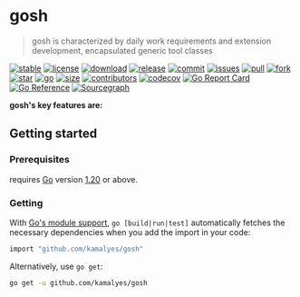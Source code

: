 # gosh

> gosh is characterized by daily work requirements and extension development, encapsulated generic tool classes

[![stable](https://img.shields.io/badge/stable-stable-green.svg)](https://github.com/kamalyes/gosh)
[![license](https://img.shields.io/github/license/kamalyes/gosh)]()
[![download](https://img.shields.io/github/downloads/kamalyes/gosh/total)]()
[![release](https://img.shields.io/github/v/release/kamalyes/gosh)]()
[![commit](https://img.shields.io/github/last-commit/kamalyes/gosh)]()
[![issues](https://img.shields.io/github/issues/kamalyes/gosh)]()
[![pull](https://img.shields.io/github/issues-pr/kamalyes/gosh)]()
[![fork](https://img.shields.io/github/forks/kamalyes/gosh)]()
[![star](https://img.shields.io/github/stars/kamalyes/gosh)]()
[![go](https://img.shields.io/github/go-mod/go-version/kamalyes/gosh)]()
[![size](https://img.shields.io/github/repo-size/kamalyes/gosh)]()
[![contributors](https://img.shields.io/github/contributors/kamalyes/gosh)]()
[![codecov](https://codecov.io/gh/kamalyes/gosh/branch/master/graph/badge.svg)](https://codecov.io/gh/kamalyes/gosh)
[![Go Report Card](https://goreportcard.com/badge/github.com/kamalyes/gosh)](https://goreportcard.com/report/github.com/kamalyes/gosh)
[![Go Reference](https://pkg.go.dev/badge/github.com/kamalyes/gosh?status.svg)](https://pkg.go.dev/github.com/kamalyes/gosh?tab=doc)
[![Sourcegraph](https://sourcegraph.com/github.com/kamalyes/gosh/-/badge.svg)](https://sourcegraph.com/github.com/kamalyes/gosh?badge)

**gosh's key features are:**

## Getting started

### Prerequisites

requires [Go](https://go.dev/) version [1.20](https://go.dev/doc/devel/release#go1.20.0) or above.

### Getting

With [Go's module support](https://go.dev/wiki/Modules#how-to-use-modules), `go [build|run|test]` automatically fetches the necessary dependencies when you add the import in your code:

```sh
import "github.com/kamalyes/gosh"
```

Alternatively, use `go get`:

```sh
go get -u github.com/kamalyes/gosh
```
